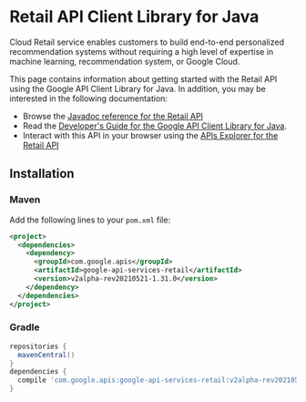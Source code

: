 # Retail API Client Library for Java

Cloud Retail service enables customers to build end-to-end personalized recommendation systems without requiring a high level of expertise in machine learning, recommendation system, or Google Cloud.

This page contains information about getting started with the Retail API
using the Google API Client Library for Java. In addition, you may be interested
in the following documentation:

* Browse the [Javadoc reference for the Retail API][javadoc]
* Read the [Developer's Guide for the Google API Client Library for Java][google-api-client].
* Interact with this API in your browser using the [APIs Explorer for the Retail API][api-explorer]

## Installation

### Maven

Add the following lines to your `pom.xml` file:

```xml
<project>
  <dependencies>
    <dependency>
      <groupId>com.google.apis</groupId>
      <artifactId>google-api-services-retail</artifactId>
      <version>v2alpha-rev20210521-1.31.0</version>
    </dependency>
  </dependencies>
</project>
```

### Gradle

```gradle
repositories {
  mavenCentral()
}
dependencies {
  compile 'com.google.apis:google-api-services-retail:v2alpha-rev20210521-1.31.0'
}
```

[javadoc]: https://googleapis.dev/java/google-api-services-retail/latest/index.html
[google-api-client]: https://github.com/googleapis/google-api-java-client/
[api-explorer]: https://developers.google.com/apis-explorer/#p/retail/v1/
